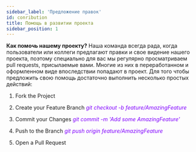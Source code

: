```yaml
---
sidebar_label: 'Предложение правок'
id: conribution
title: Помощь в развитии проекта
sidebar_position: 1
---
```

**Как помочь нашему проекту?**
Наша команда всегда рада, когда пользователи или коллеги предлагают правки и свое видение нашего проекта, поэтому специально для вас мы регулярно просматриваем pull requests, присылаемые вами. Многие из них в переработанном и оформленном виде впоследствии попадают в проект. Для того чтобы предложить свою помощь достаточно выполнить несколько простых действий: 
 
1. Fork the Project

2. Create your Feature Branch <font color="#8000ff"><i>git checkout -b feature/AmazingFeature</i></font>

3. Commit your Changes <font color="#8000ff"><i>git commit -m 'Add some AmazingFeature'</i></font>

4. Push to the Branch <font color="#8000ff"><i>git push origin feature/AmazingFeature</i></font>

5. Open a Pull Request
